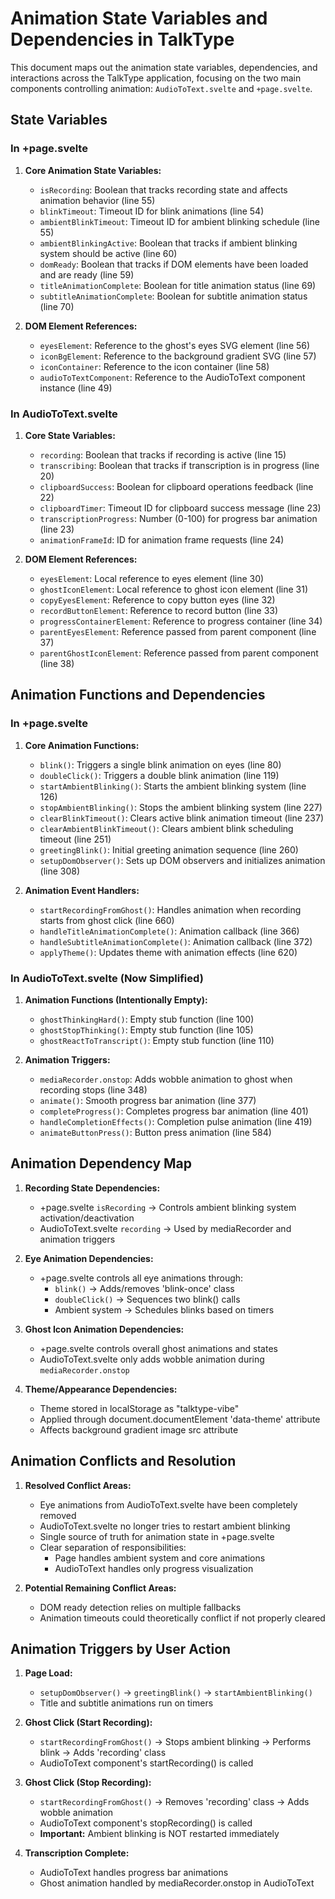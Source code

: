 # Animation State Variables and Dependencies in TalkType

This document maps out the animation state variables, dependencies, and interactions across the TalkType application, focusing on the two main components controlling animation: `AudioToText.svelte` and `+page.svelte`.

## State Variables

### In +page.svelte

1. **Core Animation State Variables:**
   - `isRecording`: Boolean that tracks recording state and affects animation behavior (line 55)
   - `blinkTimeout`: Timeout ID for blink animations (line 54)
   - `ambientBlinkTimeout`: Timeout ID for ambient blinking schedule (line 55)
   - `ambientBlinkingActive`: Boolean that tracks if ambient blinking system should be active (line 60)
   - `domReady`: Boolean that tracks if DOM elements have been loaded and are ready (line 59)
   - `titleAnimationComplete`: Boolean for title animation status (line 69)
   - `subtitleAnimationComplete`: Boolean for subtitle animation status (line 70)

2. **DOM Element References:**
   - `eyesElement`: Reference to the ghost's eyes SVG element (line 56)
   - `iconBgElement`: Reference to the background gradient SVG (line 57)
   - `iconContainer`: Reference to the icon container (line 58)
   - `audioToTextComponent`: Reference to the AudioToText component instance (line 49)

### In AudioToText.svelte

1. **Core State Variables:**
   - `recording`: Boolean that tracks if recording is active (line 15)
   - `transcribing`: Boolean that tracks if transcription is in progress (line 20)
   - `clipboardSuccess`: Boolean for clipboard operations feedback (line 22)
   - `clipboardTimer`: Timeout ID for clipboard success message (line 23)
   - `transcriptionProgress`: Number (0-100) for progress bar animation (line 23)
   - `animationFrameId`: ID for animation frame requests (line 24)

2. **DOM Element References:**
   - `eyesElement`: Local reference to eyes element (line 30)
   - `ghostIconElement`: Local reference to ghost icon element (line 31)
   - `copyEyesElement`: Reference to copy button eyes (line 32)
   - `recordButtonElement`: Reference to record button (line 33)
   - `progressContainerElement`: Reference to progress container (line 34)
   - `parentEyesElement`: Reference passed from parent component (line 37)
   - `parentGhostIconElement`: Reference passed from parent component (line 38)

## Animation Functions and Dependencies

### In +page.svelte

1. **Core Animation Functions:**
   - `blink()`: Triggers a single blink animation on eyes (line 80)
   - `doubleClick()`: Triggers a double blink animation (line 119)
   - `startAmbientBlinking()`: Starts the ambient blinking system (line 126)
   - `stopAmbientBlinking()`: Stops the ambient blinking system (line 227)
   - `clearBlinkTimeout()`: Clears active blink animation timeout (line 237)
   - `clearAmbientBlinkTimeout()`: Clears ambient blink scheduling timeout (line 251)
   - `greetingBlink()`: Initial greeting animation sequence (line 260)
   - `setupDomObserver()`: Sets up DOM observers and initializes animation (line 308)

2. **Animation Event Handlers:**
   - `startRecordingFromGhost()`: Handles animation when recording starts from ghost click (line 660)
   - `handleTitleAnimationComplete()`: Animation callback (line 366)
   - `handleSubtitleAnimationComplete()`: Animation callback (line 372)
   - `applyTheme()`: Updates theme with animation effects (line 620)

### In AudioToText.svelte (Now Simplified)

1. **Animation Functions (Intentionally Empty):**
   - `ghostThinkingHard()`: Empty stub function (line 100)
   - `ghostStopThinking()`: Empty stub function (line 105)
   - `ghostReactToTranscript()`: Empty stub function (line 110)

2. **Animation Triggers:**
   - `mediaRecorder.onstop`: Adds wobble animation to ghost when recording stops (line 348)
   - `animate()`: Smooth progress bar animation (line 377)
   - `completeProgress()`: Completes progress bar animation (line 401)
   - `handleCompletionEffects()`: Completion pulse animation (line 419)
   - `animateButtonPress()`: Button press animation (line 584)

## Animation Dependency Map

1. **Recording State Dependencies:**
   - +page.svelte `isRecording` → Controls ambient blinking system activation/deactivation
   - AudioToText.svelte `recording` → Used by mediaRecorder and animation triggers

2. **Eye Animation Dependencies:**
   - +page.svelte controls all eye animations through:
     - `blink()` → Adds/removes 'blink-once' class
     - `doubleClick()` → Sequences two blink() calls
     - Ambient system → Schedules blinks based on timers

3. **Ghost Icon Animation Dependencies:**
   - +page.svelte controls overall ghost animations and states
   - AudioToText.svelte only adds wobble animation during `mediaRecorder.onstop`

4. **Theme/Appearance Dependencies:**
   - Theme stored in localStorage as "talktype-vibe"
   - Applied through document.documentElement 'data-theme' attribute
   - Affects background gradient image src attribute

## Animation Conflicts and Resolution

1. **Resolved Conflict Areas:**
   - Eye animations from AudioToText.svelte have been completely removed
   - AudioToText.svelte no longer tries to restart ambient blinking
   - Single source of truth for animation state in +page.svelte
   - Clear separation of responsibilities:
     - Page handles ambient system and core animations
     - AudioToText handles only progress visualization

2. **Potential Remaining Conflict Areas:**
   - DOM ready detection relies on multiple fallbacks
   - Animation timeouts could theoretically conflict if not properly cleared

## Animation Triggers by User Action

1. **Page Load:**
   - `setupDomObserver()` → `greetingBlink()` → `startAmbientBlinking()`
   - Title and subtitle animations run on timers

2. **Ghost Click (Start Recording):**
   - `startRecordingFromGhost()` → Stops ambient blinking → Performs blink → Adds 'recording' class
   - AudioToText component's startRecording() is called

3. **Ghost Click (Stop Recording):**
   - `startRecordingFromGhost()` → Removes 'recording' class → Adds wobble animation
   - AudioToText component's stopRecording() is called
   - **Important:** Ambient blinking is NOT restarted immediately

4. **Transcription Complete:**
   - AudioToText handles progress bar animations
   - Ghost animation handled by mediaRecorder.onstop in AudioToText
